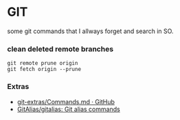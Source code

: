 # GIT

some git commands that I allways forget and search in SO.

### clean deleted remote branches

```
git remote prune origin
git fetch origin --prune
```

### Extras

* [git-extras/Commands.md · GitHub](https://github.com/tj/git-extras/blob/master/Commands.md#git-back)
* [GitAlias/gitalias: Git alias commands](https://github.com/GitAlias/gitalias)

<!--stackedit_data:
eyJoaXN0b3J5IjpbNTI5MDI3NjMzLDQ0MzkxMTY4XX0=
-->